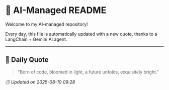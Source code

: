 # 🧠 AI-Managed README

Welcome to my AI-managed repository!

Every day, this file is automatically updated with a new quote, thanks to a LangChain + Gemini AI agent.

---

## 📅 Daily Quote

> "Born of code, bloomed in light, a future unfolds, exquisitely bright."

*🕒 Updated on 2025-08-10 09:28*